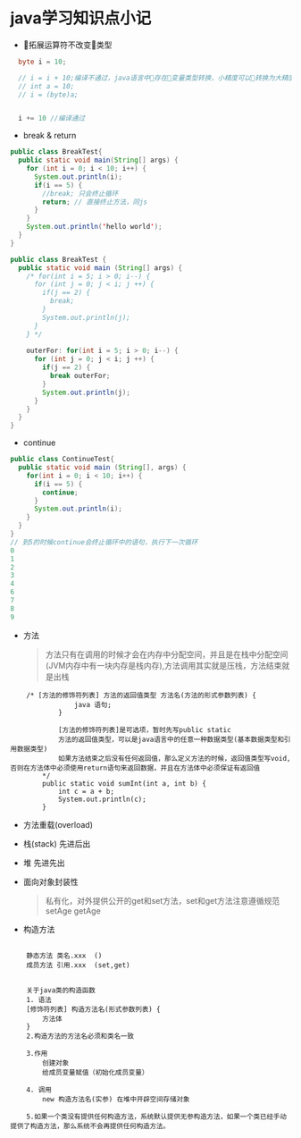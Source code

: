 # java学习知识点小记

* 拓展运算符不改变类型

``` java
  byte i = 10;

  // i = i + 10;编译不通过，java语言中存在变量类型转换，小精度可以转换为大精度的，但是大精度转小精度会损失精度，通过强制转换类型
  // int a = 10;
  // i = (byte)a;


  i += 10 //编译通过
```

* break & return

``` java
public class BreakTest{
  public static void main(String[] args) {
    for (int i = 0; i < 10; i++) {
      System.out.println(i);
      if(i == 5) {
        //break; 只会终止循环
        return; // 直接终止方法，同js
      }
    }
    System.out.println('hello world');
  }
}
```

``` java
public class BreakTest {
  public static void main (String[] args) {
    /* for(int i = 5; i > 0; i--) {
      for (int j = 0; j < i; j ++) {
        if(j == 2) {
          break;
        }
        System.out.println(j);
      }
    } */
    
    outerFor: for(int i = 5; i > 0; i--) {
      for (int j = 0; j < i; j ++) {
        if(j == 2) {
          break outerFor;
        }
        System.out.println(j);
      }
    }
  }
}
```

* continue

``` java
public class ContinueTest{
  public static void main (String[], args) {
    for(int i = 0; i < 10; i++) {
      if(i == 5) {
        continue;
      }
      System.out.println(i);
    }
  }
}
// 到5的时候continue会终止循环中的语句，执行下一次循环
0
1
2
3
4
6
7
8
9
```

* 方法

  > 方法只有在调用的时候才会在内存中分配空间，并且是在栈中分配空间(JVM内存中有一块内存是栈内存),方法调用其实就是压栈，方法结束就是出栈

``` code
    /* [方法的修饰符列表] 方法的返回值类型 方法名(方法的形式参数列表) {
                java 语句;
            }

            [方法的修饰符列表]是可选项，暂时先写public static
            方法的返回值类型，可以是java语言中的任意一种数据类型(基本数据类型和引用数据类型)
            如果方法结束之后没有任何返回值，那么定义方法的时候，返回值类型写void,否则在方法体中必须使用return语句来返回数据，并且在方法体中必须保证有返回值
        */
        public static void sumInt(int a, int b) {
            int c = a + b;
            System.out.println(c);
        }
```

* 方法重载(overload)

* 栈(stack) 先进后出

* 堆 先进先出

* 面向对象封装性

    > 私有化，对外提供公开的get和set方法，set和get方法注意遵循规范setAge  getAge

* 构造方法

``` code

    静态方法 类名.xxx  ()
    成员方法 引用.xxx  (set,get)


    关于java类的构造函数
    1. 语法
    [修饰符列表] 构造方法名(形式参数列表) {
        方法体
    }
    2.构造方法的方法名必须和类名一致

    3.作用
        创建对象
        给成员变量赋值（初始化成员变量）

    4. 调用
        new 构造方法名(实参) 在堆中开辟空间存储对象

    5.如果一个类没有提供任何构造方法，系统默认提供无参构造方法，如果一个类已经手动提供了构造方法，那么系统不会再提供任何构造方法。
```
